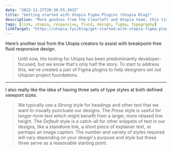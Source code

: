 ```yaml
---
date: "2022-11-27T20:30:55.393Z"
title: "Getting started with Utopia Figma Plugins (Utopia Blog)"
description: "More goodies from the Clearleft and Utopia team, this time providing Figma tooling for designers"
tags: [link, utopia, responsive, fluid, design, figma, typography]
linkTarget: "https://utopia.fyi/blog/get-started-with-utopia-figma-plugins/"
---
```

Here’s another tool from the Utopia creators to assist with breakpoint-free fluid responsive design.

> Until now, the tooling for Utopia has been predominantly developer-focused, but we know that's only half the story. To start to address this, we've created a pair of Figma plugins to help designers set out Utopian project foundations.
---

I also really like the idea of having three sets of type styles at both defined viewport sizes.

> We typically use a _Strong_ style for headings and other text that we want to visually punctuate our designs. The _Prose_ style is useful for longer-form text which might benefit from a larger, more relaxed line height. The _Default_ style is a catch-all for other snippets of text in our designs, like a standlone link, a short piece of explainer text, or perhaps an image caption. The number and variety of styles required will vary depending on your design's purpose and style but these three serve as a reasonable starting point.
